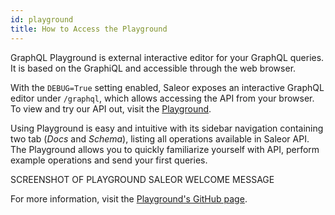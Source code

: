```yaml
---
id: playground
title: How to Access the Playground
---
```


GraphQL Playground is external interactive editor for your GraphQL queries. It is based on the GraphiQL and accessible through the web browser. 

With the `DEBUG=True` setting enabled, Saleor exposes an interactive GraphQL editor under `/graphql`, which allows accessing the API from your browser. To view and try our API out, visit the [Playground](https://demo.getsaleor.com/graphql/).

Using Playground is easy and intuitive with its sidebar navigation containing two tab (_Docs_ and _Schema_), listing all operations available in Saleor API. The Playground allows you to quickly familiarize yourself with API, perform example operations and send your first queries.



SCREENSHOT OF PLAYGROUND SALEOR WELCOME MESSAGE


For more information, visit the [Playground's GitHub page](https://github.com/prisma/graphql-playground).
